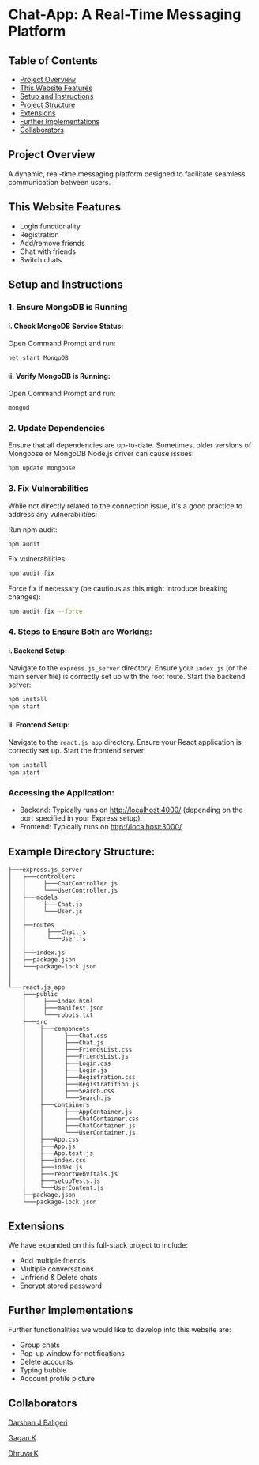 # Chat-App: A Real-Time Messaging Platform

## Table of Contents
- [Project Overview](#project-overview)
- [This Website Features](#this-website-features)
- [Setup and Instructions](#setup-and-instructions)
- [Project Structure](#project-structure)
- [Extensions](#extensions)
- [Further Implementations](#further-implementations)
- [Collaborators](#collaborators)

## Project Overview
A dynamic, real-time messaging platform designed to facilitate seamless communication between users.

## This Website Features
- Login functionality
- Registration
- Add/remove friends
- Chat with friends
- Switch chats

## Setup and Instructions

### 1. Ensure MongoDB is Running

#### i. Check MongoDB Service Status:
Open Command Prompt and run:
```sh
net start MongoDB
```

#### ii. Verify MongoDB is Running:
Open Command Prompt and run:
```sh
mongod
```

### 2. Update Dependencies
Ensure that all dependencies are up-to-date. Sometimes, older versions of Mongoose or MongoDB Node.js driver can cause issues:
```sh
npm update mongoose
```

### 3. Fix Vulnerabilities
While not directly related to the connection issue, it's a good practice to address any vulnerabilities:

Run npm audit:
```sh
npm audit
```

Fix vulnerabilities:
```sh
npm audit fix
```

Force fix if necessary (be cautious as this might introduce breaking changes):
```sh
npm audit fix --force
```

### 4. Steps to Ensure Both are Working:

#### i. Backend Setup:
Navigate to the `express.js_server` directory. Ensure your `index.js` (or the main server file) is correctly set up with the root route. Start the backend server:
```sh
npm install
npm start
```

#### ii. Frontend Setup:
Navigate to the `react.js_app` directory. Ensure your React application is correctly set up. Start the frontend server:
```sh
npm install
npm start
```

### Accessing the Application:
- Backend: Typically runs on [http://localhost:4000/](http://localhost:4000/) (depending on the port specified in your Express setup).
- Frontend: Typically runs on [http://localhost:3000/](http://localhost:3000/).

## Example Directory Structure:
```
├───express.js_server
│   ├───controllers
│   │     ├───ChatController.js
│   │     └───UserController.js
│   ├───models
│   │     ├───Chat.js
│   │     └───User.js
│   │
│   ├──routes
│   │      ├───Chat.js
│   │      └───User.js
│   │
│   ├───index.js
│   ├──package.json
│   └───package-lock.json
│
│
└───react.js_app
    ├───public
    │     ├───index.html
    │     ├───manifest.json
    │     └───robots.txt
    ├───src
    │    ├───components
    │    │      ├───Chat.css
    │    │      ├───Chat.js
    │    │      ├───FriendsList.css
    │    │      ├───FriendsList.js
    │    │      ├───Login.css
    │    │      ├───Login.js
    │    │      ├───Registration.css
    │    │      ├───Registratition.js
    │    │      ├───Search.css
    │    │      └───Search.js
    │    ├───containers
    │    │      ├───AppContainer.js
    │    │      ├───ChatContainer.css
    │    │      ├───ChatContainer.js
    │    │      └───UserContainer.js
    │    ├───App.css
    │    ├───App.js
    │    ├───App.test.js
    │    ├───index.css
    │    ├───index.js
    │    ├───reportWebVitals.js
    │    ├───setupTests.js
    │    └───UserContent.js
    ├──package.json
    └───package-lock.json
```

## Extensions
We have expanded on this full-stack project to include:
- Add multiple friends
- Multiple conversations
- Unfriend & Delete chats
- Encrypt stored password

## Further Implementations
Further functionalities we would like to develop into this website are:
- Group chats
- Pop-up window for notifications
- Delete accounts
- Typing bubble
- Account profile picture

## Collaborators

[Darshan J Baligeri](https://github.com/Darshan-Baligeri)

[Gagan K](https://github.com/Gagank30)

[Dhruva K](https://github.com/Dhruva6364)

